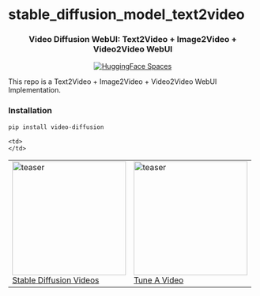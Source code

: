 # stable_diffusion_model_text2video

<div align="center">
<h3>
    Video Diffusion WebUI: Text2Video + Image2Video + Video2Video WebUI
</h3>
<div>
    <a href="https://huggingface.co/spaces/ArtGAN/Video-Diffusion-WebUI"><img src="https://huggingface.co/datasets/huggingface/badges/raw/main/open-in-hf-spaces-sm.svg" alt="HuggingFace Spaces"></a>

</div>
</div>

This repo is a Text2Video + Image2Video + Video2Video WebUI Implementation.
### Installation
```bash
pip install video-diffusion
```

<table>
  <tr>
    <td>
      <img width="230" height="230" alt="teaser" src="https://github.com/onuryozcu/stable_diffusion_model_text2video/result.gif"><br>
      <a href="https://github.com/nateraw/stable-diffusion-videos">Stable Diffusion Videos</a>
    </td>
    <td>
      <img width="230" alt="teaser" src="https://github.com/onuryozcu/stable_diffusion_model_text2video/stable_diffusion_model_text2video.png"><br>
      <a href="https://github.com/showlab/Tune-A-Video">Tune A Video</a>
    </td>
    
    <td>
    </td>
  </tr>
</table>
